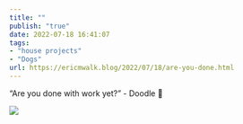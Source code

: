```yaml
---
title: ""
publish: "true"
date: 2022-07-18 16:41:07
tags:
- "house projects"
- "Dogs"
url: https://ericmwalk.blog/2022/07/18/are-you-done.html
---
```

“Are you done with work yet?” - Doodle 🐶


![](https://ericmwalk.blog/uploads/2022/78be9b31ec.jpg)